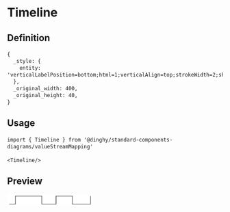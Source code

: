 # Timeline

## Definition

```
{
  _style: { 
    entity: 'verticalLabelPosition=bottom;html=1;verticalAlign=top;strokeWidth=2;shape=mxgraph.lean_mapping.timeline2;dx1=0;dy1=1;dx2=30;dy2=0;dx3=160;dy3=1;dx4=230;dy4=0;dx5=310;dy5=1;dy6=0;',
  },
  _original_width: 400,
  _original_height: 40,
}
```

## Usage

```
import { Timeline } from '@dinghy/standard-components-diagrams/valueStreamMapping'

<Timeline/>
```

## Preview

<img src="./timeline.png" width="200"/>
